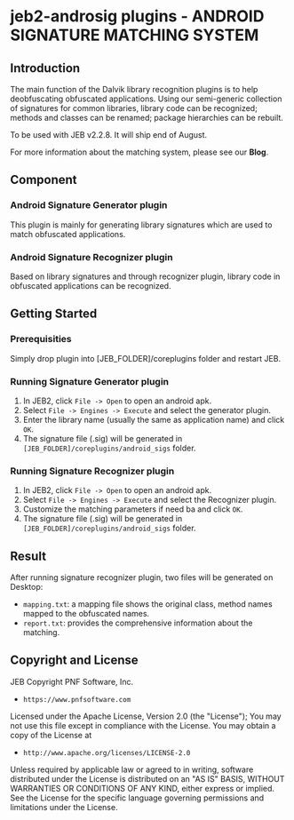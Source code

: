 # **jeb2-androsig plugins** - ANDROID SIGNATURE MATCHING SYSTEM
## Introduction
The main function of the Dalvik library recognition plugins is to help deobfuscating obfuscated applications. Using our semi-generic collection of signatures for common libraries, library code can be recognized; methods and classes can be renamed; package hierarchies can be rebuilt. 

To be used with JEB v2.2.8. It will ship end of August.

For more information about the matching system, please see our **Blog**.
## Component
### Android Signature Generator plugin
This plugin is mainly for generating library signatures which are used to match obfuscated applications.
### Android Signature Recognizer plugin
Based on library signatures and through recognizer plugin, library code in obfuscated applications can be recognized.
## Getting Started
### Prerequisities
Simply drop plugin into [JEB_FOLDER]/coreplugins folder and restart JEB.
### Running Signature Generator plugin
1. In JEB2, click `File -> Open` to open an android apk.
2. Select `File -> Engines -> Execute` and select the generator plugin.
3. Enter the library name (usually the same as application name) and click `OK`.
4. The signature file (.sig) will be generated in `[JEB_FOLDER]/coreplugins/android_sigs` folder.
### Running Signature Recognizer plugin
1. In JEB2, click `File -> Open` to open an android apk.
2. Select `File -> Engines -> Execute` and select the Recognizer plugin.
3. Customize the matching parameters if need ba and click `OK`.
4. The signature file (.sig) will be generated in `[JEB_FOLDER]/coreplugins/android_sigs` folder.
## Result
After running signature recognizer plugin, two files will be generated on Desktop:
* `mapping.txt`: a mapping file shows the original class, method names mapped to the obfuscated names.
* `report.txt`: provides the comprehensive information about the matching.

## Copyright and License
JEB Copyright PNF Software, Inc.
*     https://www.pnfsoftware.com
Licensed under the Apache License, Version 2.0 (the "License");
You may not use this file except in compliance with the License.
You may obtain a copy of the License at

*     http://www.apache.org/licenses/LICENSE-2.0
Unless required by applicable law or agreed to in writing, software distributed under the License is distributed on an "AS IS" BASIS, WITHOUT WARRANTIES OR CONDITIONS OF ANY KIND, either express or implied. See the License for the specific language governing permissions and limitations under the License.